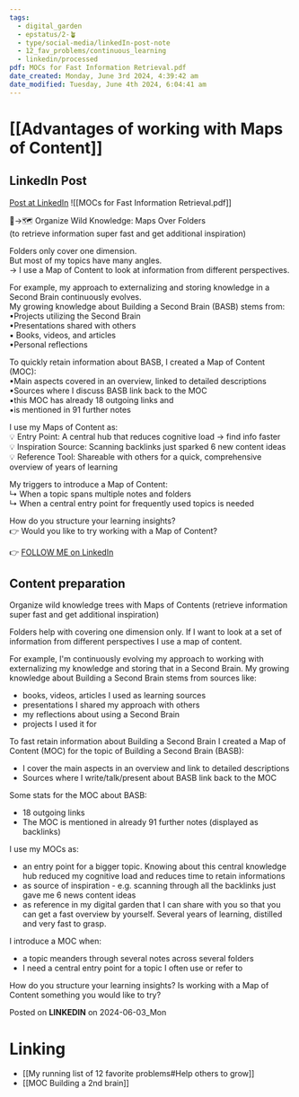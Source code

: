 ```yaml
---
tags:
  - digital_garden
  - epstatus/2-🪴
  - type/social-media/linkedIn-post-note
  - 12_fav_problems/continuous_learning
  - linkedin/processed
pdf: MOCs for Fast Information Retrieval.pdf
date_created: Monday, June 3rd 2024, 4:39:42 am
date_modified: Tuesday, June 4th 2024, 6:04:41 am
---
```

# [[Advantages of working with Maps of Content]]
## LinkedIn Post
[Post at LinkedIn](https://www.linkedin.com/posts/sebastiankamilli_maps-of-content-to-retain-knowledge-fast-activity-7203296914769858562-qYQy?utm_source=share&utm_medium=member_desktop)
![[MOCs for Fast Information Retrieval.pdf]]

🌳→🗺️ Organize Wild Knowledge: Maps Over Folders  
(to retrieve information super fast and get additional inspiration)  
  
Folders only cover one dimension.  
But most of my topics have many angles.  
→ I use a Map of Content to look at information from different perspectives.  
  
For example, my approach to externalizing and storing knowledge in a Second Brain continuously evolves.  
My growing knowledge about Building a Second Brain (BASB) stems from:  
▪Projects utilizing the Second Brain  
▪Presentations shared with others  
▪ Books, videos, and articles  
▪Personal reflections  
  
To quickly retain information about BASB, I created a Map of Content (MOC):  
▪Main aspects covered in an overview, linked to detailed descriptions  
▪Sources where I discuss BASB link back to the MOC  
▪this MOC has already 18 outgoing links and  
▪is mentioned in 91 further notes  
  
I use my Maps of Content as:  
💡 Entry Point: A central hub that reduces cognitive load → find info faster  
💡 Inspiration Source: Scanning backlinks just sparked 6 new content ideas  
💡 Reference Tool: Shareable with others for a quick, comprehensive overview of years of learning  
  
My triggers to introduce a Map of Content:  
↳ When a topic spans multiple notes and folders  
↳ When a central entry point for frequently used topics is needed  
  
How do you structure your learning insights?  
👉 Would you like to try working with a Map of Content?

👉 [FOLLOW ME on LinkedIn](https://www.linkedin.com/comm/mynetwork/discovery-see-all?usecase=PEOPLE_FOLLOWS&followMember=sebastiankamilli)

## Content preparation

Organize wild knowledge trees with Maps of Contents
(retrieve information super fast and get additional inspiration)

Folders help with covering one dimension only. 
If I want to look at a set of information from different perspectives I use a map of content. 

For example, I'm continuously evolving my approach to working with externalizing my knowledge and storing that in a Second Brain. My growing knowledge about Building a Second Brain stems from sources like:
+ books, videos, articles I used as learning sources
+ presentations I shared my approach with others
+ my reflections about using a Second Brain
+ projects I used it for

To fast retain information about Building a Second Brain I created a Map of Content (MOC) for the topic of Building a Second Brain (BASB):
+ I cover the main aspects in an overview and link to detailed descriptions
+ Sources where I write/talk/present about BASB link back to the MOC

Some stats for the MOC about BASB:
+ 18 outgoing links
+ The MOC is mentioned in already 91 further notes (displayed as backlinks)

I use my MOCs as:
+ an entry point for a bigger topic. Knowing about this central knowledge hub reduced my cognitive load and reduces time to retain informations
+ as source of inspiration - e.g. scanning through all the backlinks just gave me 6 news content ideas
+ as reference in my digital garden that I can share with you so that you can get a fast overview by yourself. Several years of learning, distilled and very fast to grasp.

I introduce a MOC when:
+ a topic meanders through several notes across several folders
+ I need a central entry point for a topic I often use or refer to

How do you structure your learning insights? Is working with a Map of Content something you would like to try?

Posted on **LINKEDIN** on 2024-06-03_Mon
# Linking
+ [[My running list of 12 favorite problems#Help others to grow]]
+ [[MOC Building a 2nd brain]]